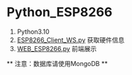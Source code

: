 # Python_ESP8266



1. Python3.10
2. [ESP8266_Client_WS.py](https://github.com/mxlbb/Python_ESP8266/blob/main/ESP8266_Client_WS.py) 获取硬件信息
3. [WEB_ESP8266.py](https://github.com/mxlbb/Python_ESP8266/blob/main/WEB_ESP8266.py) 前端展示

** 注意：数据库请使用MongoDB **
